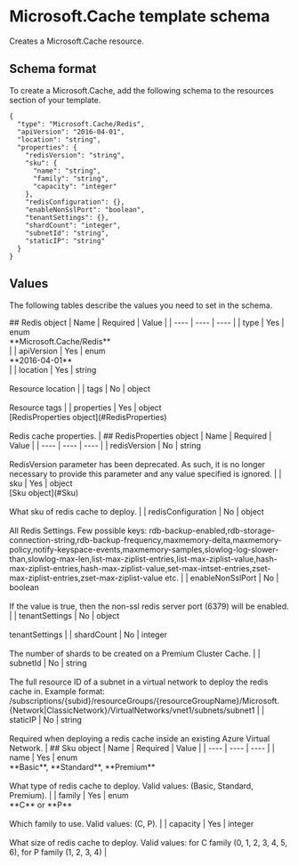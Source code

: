 # Microsoft.Cache template schema

Creates a Microsoft.Cache resource.

## Schema format

To create a Microsoft.Cache, add the following schema to the resources section of your template.

```
{
  "type": "Microsoft.Cache/Redis",
  "apiVersion": "2016-04-01",
  "location": "string",
  "properties": {
    "redisVersion": "string",
    "sku": {
      "name": "string",
      "family": "string",
      "capacity": "integer"
    },
    "redisConfiguration": {},
    "enableNonSslPort": "boolean",
    "tenantSettings": {},
    "shardCount": "integer",
    "subnetId": "string",
    "staticIP": "string"
  }
}
```
## Values

The following tables describe the values you need to set in the schema.

<a id="Redis" />
## Redis object
|  Name | Required | Value |
|  ---- | ---- | ---- |
|  type | Yes | enum<br />**Microsoft.Cache/Redis**<br /> |
|  apiVersion | Yes | enum<br />**2016-04-01**<br /> |
|  location | Yes | string<br /><br />Resource location |
|  tags | No | object<br /><br />Resource tags |
|  properties | Yes | object<br />[RedisProperties object](#RedisProperties)<br /><br />Redis cache properties. |


<a id="RedisProperties" />
## RedisProperties object
|  Name | Required | Value |
|  ---- | ---- | ---- |
|  redisVersion | No | string<br /><br />RedisVersion parameter has been deprecated. As such, it is no longer necessary to provide this parameter and any value specified is ignored. |
|  sku | Yes | object<br />[Sku object](#Sku)<br /><br />What sku of redis cache to deploy. |
|  redisConfiguration | No | object<br /><br />All Redis Settings. Few possible keys: rdb-backup-enabled,rdb-storage-connection-string,rdb-backup-frequency,maxmemory-delta,maxmemory-policy,notify-keyspace-events,maxmemory-samples,slowlog-log-slower-than,slowlog-max-len,list-max-ziplist-entries,list-max-ziplist-value,hash-max-ziplist-entries,hash-max-ziplist-value,set-max-intset-entries,zset-max-ziplist-entries,zset-max-ziplist-value etc. |
|  enableNonSslPort | No | boolean<br /><br />If the value is true, then the non-ssl redis server port (6379) will be enabled. |
|  tenantSettings | No | object<br /><br />tenantSettings |
|  shardCount | No | integer<br /><br />The number of shards to be created on a Premium Cluster Cache. |
|  subnetId | No | string<br /><br />The full resource ID of a subnet in a virtual network to deploy the redis cache in. Example format: /subscriptions/{subid}/resourceGroups/{resourceGroupName}/Microsoft.{Network|ClassicNetwork}/VirtualNetworks/vnet1/subnets/subnet1 |
|  staticIP | No | string<br /><br />Required when deploying a redis cache inside an existing Azure Virtual Network. |


<a id="Sku" />
## Sku object
|  Name | Required | Value |
|  ---- | ---- | ---- |
|  name | Yes | enum<br />**Basic**, **Standard**, **Premium**<br /><br />What type of redis cache to deploy. Valid values: (Basic, Standard, Premium). |
|  family | Yes | enum<br />**C** or **P**<br /><br />Which family to use. Valid values: (C, P). |
|  capacity | Yes | integer<br /><br />What size of redis cache to deploy. Valid values: for C family (0, 1, 2, 3, 4, 5, 6), for P family (1, 2, 3, 4) |

